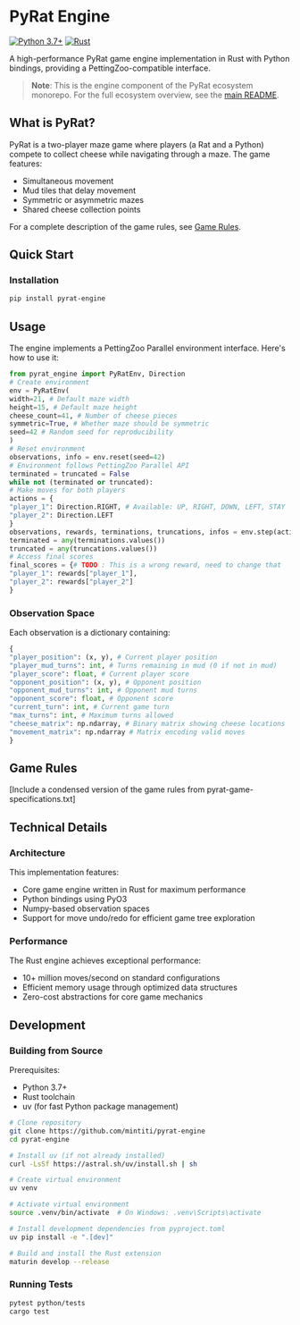 # PyRat Engine
[![Python 3.7+](https://img.shields.io/badge/python-3.7+-blue.svg)](https://www.python.org/downloads/)
[![Rust](https://img.shields.io/badge/rust-1.75+-orange.svg)](https://www.rust-lang.org/)

A high-performance PyRat game engine implementation in Rust with Python bindings, providing a PettingZoo-compatible interface.

> **Note**: This is the engine component of the PyRat ecosystem monorepo. For the full ecosystem overview, see the [main README](../README.md).


## What is PyRat?

PyRat is a two-player maze game where players (a Rat and a Python) compete to collect cheese while navigating through a maze. The game features:
- Simultaneous movement
- Mud tiles that delay movement
- Symmetric or asymmetric mazes
- Shared cheese collection points

For a complete description of the game rules, see [Game Rules](#game-rules).

## Quick Start

### Installation

```bash
pip install pyrat-engine
```

## Usage

The engine implements a PettingZoo Parallel environment interface. Here's how to use it:

   ```python
from pyrat_engine import PyRatEnv, Direction
# Create environment
env = PyRatEnv(
width=21, # Default maze width
height=15, # Default maze height
cheese_count=41, # Number of cheese pieces
symmetric=True, # Whether maze should be symmetric
seed=42 # Random seed for reproducibility
)
# Reset environment
observations, info = env.reset(seed=42)
# Environment follows PettingZoo Parallel API
terminated = truncated = False
while not (terminated or truncated):
# Make moves for both players
actions = {
"player_1": Direction.RIGHT, # Available: UP, RIGHT, DOWN, LEFT, STAY
"player_2": Direction.LEFT
}
observations, rewards, terminations, truncations, infos = env.step(actions)
terminated = any(terminations.values())
truncated = any(truncations.values())
# Access final scores
final_scores = {# TODO : This is a wrong reward, need to change that
"player_1": rewards["player_1"],
"player_2": rewards["player_2"]
}
   ```
### Observation Space

Each observation is a dictionary containing:
```python
{
"player_position": (x, y), # Current player position
"player_mud_turns": int, # Turns remaining in mud (0 if not in mud)
"player_score": float, # Current player score
"opponent_position": (x, y), # Opponent position
"opponent_mud_turns": int, # Opponent mud turns
"opponent_score": float, # Opponent score
"current_turn": int, # Current game turn
"max_turns": int, # Maximum turns allowed
"cheese_matrix": np.ndarray, # Binary matrix showing cheese locations
"movement_matrix": np.ndarray # Matrix encoding valid moves
}
```

## Game Rules

[Include a condensed version of the game rules from pyrat-game-specifications.txt]

## Technical Details

### Architecture

This implementation features:
- Core game engine written in Rust for maximum performance
- Python bindings using PyO3
- Numpy-based observation spaces
- Support for move undo/redo for efficient game tree exploration

### Performance

The Rust engine achieves exceptional performance:
- 10+ million moves/second on standard configurations
- Efficient memory usage through optimized data structures
- Zero-cost abstractions for core game mechanics

## Development

### Building from Source

Prerequisites:
- Python 3.7+
- Rust toolchain
- uv (for fast Python package management)

```bash
# Clone repository
git clone https://github.com/mintiti/pyrat-engine
cd pyrat-engine

# Install uv (if not already installed)
curl -LsSf https://astral.sh/uv/install.sh | sh

# Create virtual environment
uv venv

# Activate virtual environment
source .venv/bin/activate  # On Windows: .venv\Scripts\activate

# Install development dependencies from pyproject.toml
uv pip install -e ".[dev]"

# Build and install the Rust extension
maturin develop --release
```

### Running Tests
```bash
pytest python/tests
cargo test
```
